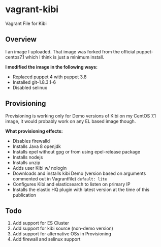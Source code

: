 # vagrant-kibi
Vagrant File for Kibi

## Overview

I an image I uploaded. That image was forked from the official puppet-centos7.1 which I think is just a minimum install.

__I modified the image in the following ways:__
  * Replaced puppet 4 with puppet 3.8
  * Installed git-1.8.3.1-6
  * Disabled selinux

## Provisioning

Provisioning is working only for Demo versions of Kibi on my CentOS 7.1 image, it would probably work on any EL based image though.

__What provisioning effects:__
  * Disables firewalld
  * Installs Java 8 openjdk
  * Installs epel without gpg or from using epel-release package
  * Installs nodejs
  * Installs unzip
  * Adds user Kibi w/ nologin
  * Downloads and installs kibi Demo (version based on arguments commented out in Vagrantfile) ```default: lite```
  * Configures Kibi and elasticsearch to listen on primary IP
  * Installs the elastic HQ plugin with latest version at the time of this publication

## Todo

  1. Add support for ES Cluster
  2. Add support for kibi source (non-demo version)
  3. Add support for alternative OSs in Provisioning 
  4. Add firewall and selinux support

